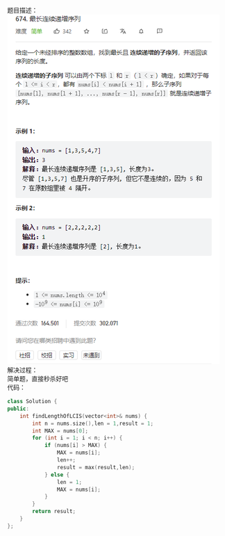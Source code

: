 题目描述：  
![image](/algorithmn/dynamic_programming/image/image26.png)  
解决过程：  
简单题，直接秒杀好吧  
代码：  
```cpp
class Solution {
public:
    int findLengthOfLCIS(vector<int>& nums) {
        int n = nums.size(),len = 1,result = 1;
        int MAX = nums[0];
        for (int i = 1; i < n; i++) {
            if (nums[i] > MAX) {
                MAX = nums[i];
                len++;
                result = max(result,len);
            } else {
                len = 1;
                MAX = nums[i];
            }
        }
        return result;
    }
};
```
